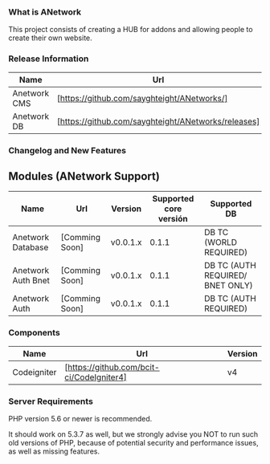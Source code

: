 ### What is ANetwork

This project consists of creating a HUB for addons and allowing people to create their own website.


### Release Information

| Name | Url | Version | Released? |
| ------ | ------ | ------ | ------ |
| Anetwork CMS | [https://github.com/sayghteight/ANetworks/] | v0.1.1 | Yes
| Anetwork DB | [https://github.com/sayghteight/ANetworks/releases] | v0.0.1 | No




### Changelog and New Features

## Modules (ANetwork Support)


| Name | Url | Version | Supported core versión | Supported DB |
| ------ | ------ | ------ | ------ | ------ |
| Anetwork Database | [Comming Soon] | v0.0.1.x | 0.1.1 | DB TC (WORLD REQUIRED)
| Anetwork Auth Bnet | [Comming Soon] | v0.0.1.x | 0.1.1  | DB TC (AUTH REQUIRED/ BNET ONLY)
| Anetwork Auth  | [Comming Soon] | v0.0.1.x | 0.1.1  | DB TC (AUTH REQUIRED)

### Components

| Name | Url | Version |
| ------ | ------ | ------ |
| Codeigniter | [https://github.com/bcit-ci/CodeIgniter4] | v4 |

### Server Requirements


PHP version 5.6 or newer is recommended.

It should work on 5.3.7 as well, but we strongly advise you NOT to run
such old versions of PHP, because of potential security and performance
issues, as well as missing features.
